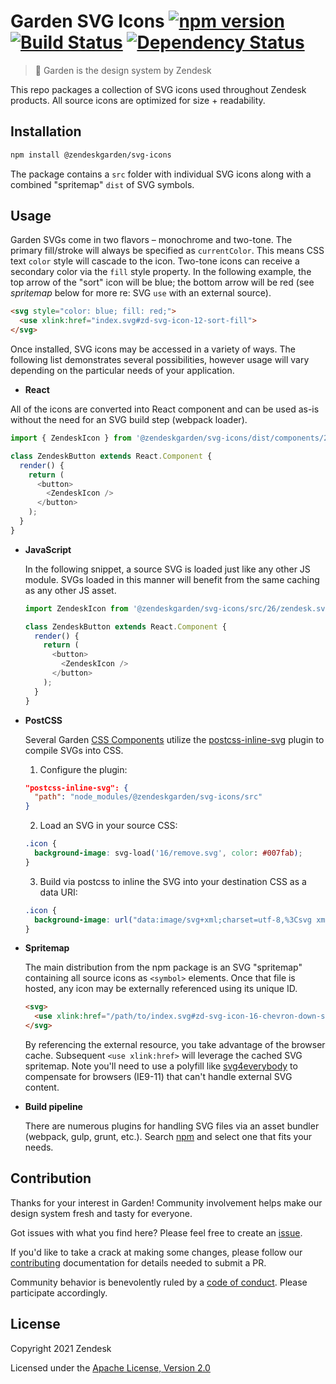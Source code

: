 # Garden SVG Icons [![npm version][npm version badge]][npm version link] [![Build Status][build status badge]][build status link] [![Dependency Status][dependency status badge]][dependency status link]

[npm version badge]: https://flat.badgen.net/npm/v/@zendeskgarden/svg-icons
[npm version link]: https://www.npmjs.com/package/@zendeskgarden/svg-icons
[build status badge]: https://flat.badgen.net/circleci/github/zendeskgarden/svg-icons/main?label=build
[build status link]: https://circleci.com/gh/zendeskgarden/svg-icons/tree/main
[dependency status badge]: https://flat.badgen.net/david/dev/zendeskgarden/svg-icons?label=dependencies
[dependency status link]: https://david-dm.org/zendeskgarden/svg-icons?type=dev

> :seedling: Garden is the design system by Zendesk

This repo packages a collection of SVG icons used throughout Zendesk
products. All source icons are optimized for size + readability.

## Installation

```sh
npm install @zendeskgarden/svg-icons
```

The package contains a `src` folder with individual SVG icons along with
a combined "spritemap" `dist` of SVG symbols.

## Usage

Garden SVGs come in two flavors – monochrome and two-tone. The primary
fill/stroke will always be specified as `currentColor`. This means CSS
text `color` style will cascade to the icon. Two-tone icons can receive
a secondary color via the `fill` style property. In the following
example, the top arrow of the "sort" icon will be blue; the bottom arrow
will be red (see _spritemap_ below for more re: SVG `use` with an
external source).

```html
<svg style="color: blue; fill: red;">
  <use xlink:href="index.svg#zd-svg-icon-12-sort-fill">
</svg>
```

Once installed, SVG icons may be accessed in a variety of ways. The
following list demonstrates several possibilities, however usage will
vary depending on the particular needs of your application.

- **React**

All of the icons are converted into React component and can be used as-is without the need for an SVG build step (webpack loader).

```js
import { ZendeskIcon } from '@zendeskgarden/svg-icons/dist/components/26';

class ZendeskButton extends React.Component {
  render() {
    return (
      <button>
        <ZendeskIcon />
      </button>
    );
  }
}
```

- **JavaScript**

  In the following snippet, a source SVG is loaded just like any other
  JS module. SVGs loaded in this manner will benefit from the same
  caching as any other JS asset.

  ```js
  import ZendeskIcon from '@zendeskgarden/svg-icons/src/26/zendesk.svg';

  class ZendeskButton extends React.Component {
    render() {
      return (
        <button>
          <ZendeskIcon />
        </button>
      );
    }
  }
  ```

- **PostCSS**

  Several Garden [CSS
  Components](https://github.com/zendeskgarden/css-components) utilize
  the [postcss-inline-svg](https://github.com/TrySound/postcss-inline-svg)
  plugin to compile SVGs into CSS.

  1. Configure the plugin:

  ```json
  "postcss-inline-svg": {
    "path": "node_modules/@zendeskgarden/svg-icons/src"
  }
  ```

  2. Load an SVG in your source CSS:

  ```css
  .icon {
    background-image: svg-load('16/remove.svg', color: #007fab);
  }
  ```

  3. Build via postcss to inline the SVG into your destination CSS as a
     data URI:

  ```css
  .icon {
    background-image: url("data:image/svg+xml;charset=utf-8,%3Csvg xmlns='http://www.w3.org/2000/svg' width='16' height='16' viewBox='0 0 16 16' color='%23007FAB' ...");
  }
  ```

- **Spritemap**

  The main distribution from the npm package is an SVG "spritemap"
  containing all source icons as `<symbol>` elements. Once that file is
  hosted, any icon may be externally referenced using its unique ID.

  ```html
  <svg>
    <use xlink:href="/path/to/index.svg#zd-svg-icon-16-chevron-down-stroke">
  </svg>
  ```

  By referencing the external resource, you take advantage of the
  browser cache. Subsequent `<use xlink:href>` will leverage the cached
  SVG spritemap. Note you'll need to use a polyfill like
  [svg4everybody](https://github.com/jonathantneal/svg4everybody) to
  compensate for browsers (IE9-11) that can't handle external SVG content.

- **Build pipeline**

  There are numerous plugins for handling SVG files via an asset bundler
  (webpack, gulp, grunt, etc.). Search
  [npm](https://www.npmjs.com/search?q=svg) and select one that fits your
  needs.

## Contribution

Thanks for your interest in Garden! Community involvement helps make our
design system fresh and tasty for everyone.

Got issues with what you find here? Please feel free to create an
[issue](https://github.com/zendeskgarden/svg-icons/issues/new).

If you'd like to take a crack at making some changes, please follow our
[contributing](.github/CONTRIBUTING.md) documentation for details needed
to submit a PR.

Community behavior is benevolently ruled by a [code of
conduct](.github/CODE_OF_CONDUCT.md). Please participate accordingly.

## License

Copyright 2021 Zendesk

Licensed under the [Apache License, Version 2.0](LICENSE.md)

